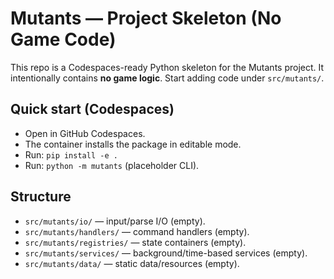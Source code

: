 # Mutants — Project Skeleton (No Game Code)

This repo is a Codespaces-ready Python skeleton for the Mutants project.
It intentionally contains **no game logic**. Start adding code under `src/mutants/`.

## Quick start (Codespaces)
- Open in GitHub Codespaces.
- The container installs the package in editable mode.
- Run: `pip install -e .`
- Run: `python -m mutants` (placeholder CLI).

## Structure
- `src/mutants/io/` — input/parse I/O (empty).
- `src/mutants/handlers/` — command handlers (empty).
- `src/mutants/registries/` — state containers (empty).
- `src/mutants/services/` — background/time-based services (empty).
- `src/mutants/data/` — static data/resources (empty).

